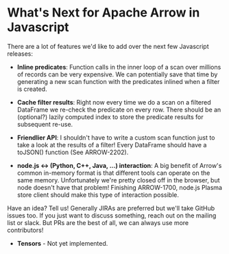 # What's Next for Apache Arrow in Javascript

There are a lot of features we'd like to add over the next few Javascript releases:

* **Inline predicates**: Function calls in the inner loop of a scan over millions of records can be very expensive. We can potentially save that time by generating a new scan function with the predicates inlined when a filter is created.

* **Cache filter results**: Right now every time we do a scan on a filtered DataFrame we re-check the predicate on every row. There should be an (optional?) lazily computed index to store the predicate results for subsequent re-use.

* **Friendlier API**: I shouldn't have to write a custom scan function just to take a look at the results of a filter! Every DataFrame should have a toJSON() function (See ARROW-2202).

* **node.js ↔ (Python, C++, Java, ...) interaction**: A big benefit of Arrow's common in-memory format is that different tools can operate on the same memory. Unfortunately we're pretty closed off in the browser, but node doesn't have that problem! Finishing ARROW-1700, node.js Plasma store client should make this type of interaction possible.

Have an idea? Tell us! Generally JIRAs are preferred but we'll take GitHub issues too. If you just want to discuss something, reach out on the mailing list or slack. But PRs are the best of all, we can always use more contributors!

- **Tensors** - Not yet implemented.

